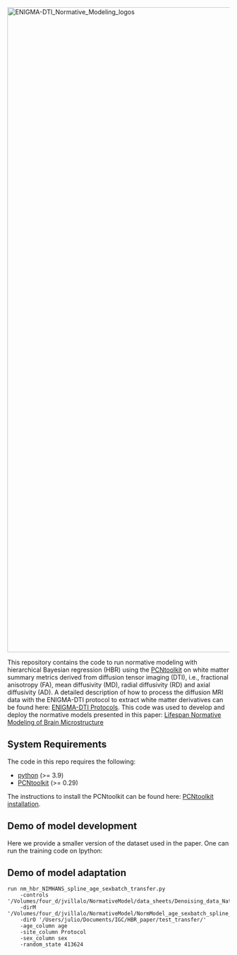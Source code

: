 <img width="1461" alt="ENIGMA-DTI_Normative_Modeling_logos" src="https://github.com/user-attachments/assets/c63a98e1-57be-4d16-a85c-126857cd40d2" />




This repository contains the code to run normative modeling with hierarchical Bayesian regression (HBR) using the [PCNtoolkit](https://pcntoolkit.readthedocs.io/en/latest/) on white matter summary metrics derived from diffusion tensor imaging (DTI), i.e., fractional anisotropy (FA), mean diffusivity (MD), radial diffusivity (RD) and axial diffusivity (AD). A detailed description of how to process the diffusion MRI data with the ENIGMA-DTI protocol to extract white matter derivatives can be found here: [ENIGMA-DTI Protocols](https://enigma.ini.usc.edu/protocols/dti-protocols/). This code was used to develop and deploy the normative models presented in this paper: [Lifespan Normative Modeling of Brain Microstructure][1]

## System Requirements
The code in this repo requires the following:
- [python](https://www.python.org/) (>= 3.9)
- [PCNtoolkit](https://pcntoolkit.readthedocs.io/en/latest/) (>= 0.29)

The instructions to install the PCNtoolkit can be found here: [PCNtoolkit installation](https://github.com/amarquand/PCNtoolkit).

## Demo of model development
Here we provide a smaller version of the dataset used in the paper. One can run the training code on Ipython:






## Demo of model adaptation

```
run nm_hbr_NIMHANS_spline_age_sexbatch_transfer.py
    -controls '/Volumes/four_d/jvillalo/NormativeModel/data_sheets/Denoising_data_Nature/FA_NIMHANS_ROItable_denoised_controls_final.csv'
    -dirM '/Volumes/four_d/jvillalo/NormativeModel/NormModel_age_sexbatch_spline_NatComms_v29_stand/FA_controls1/'
    -dirO '/Users/julio/Documents/IGC/HBR_paper/test_transfer/'
    -age_column age
    -site_column Protocol
    -sex_column sex
    -random_state 413624  
```

[1]: <https://www.biorxiv.org/content/10.1101/2024.12.15.628527v1>
